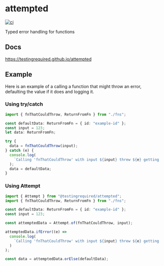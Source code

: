# attempted

[![ci](https://github.com/testingrequired/attempted/actions/workflows/ci.yml/badge.svg)](https://github.com/testingrequired/attempted/actions/workflows/ci.yml)

Typed error handling for functions

## Docs

https://testingrequired.github.io/attempted

## Example

Here is an example of a calling a function that might throw an error, defaulting the value if it does and logging it.

### Using try/catch

```typescript
import { fnThatCouldThrow, ReturnFromFn } from "./fns";

const defaultData: ReturnFromFn = { id: "example-id" };
const input = 123;
let data: ReturnFromFn;

try {
  data = fnThatCouldThrow(input);
} catch (e) {
  console.log(
    `Calling 'fnThatCouldThrow' with input ${input} threw ${e} getting default value ${defaultData}`
  );
  data = defaultData;
}
```

### Using Attempt

```typescript
import { Attempt } from "@testingrequired/attempted";
import { fnThatCouldThrow, ReturnFromFn } from "./fns";

const defaultData: ReturnFromFn = { id: "example-id" };
const input = 123;

const attemptedData = Attempt.of(fnThatCouldThrow, input);

attemptedData.ifError((e) =>
  console.log(
    `Calling 'fnThatCouldThrow' with input ${input} threw ${e} getting default value ${defaultData}`
  )
);

const data = attemptedData.orElse(defaultData);
```
